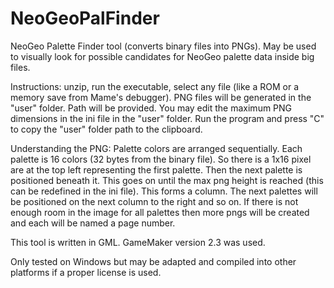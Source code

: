 # NeoGeoPalFinder
NeoGeo Palette Finder tool (converts binary files into PNGs).
May be used to visually look for possible candidates for NeoGeo palette data inside big files.

Instructions: unzip, run the executable, select any file (like a ROM or a memory save from Mame's debugger).
PNG files will be generated in the "user" folder. Path will be provided.
You may edit the maximum PNG dimensions in the ini file in the "user" folder.
Run the program and press "C" to copy the "user" folder path to the clipboard.

Understanding the PNG:
Palette colors are arranged sequentially. Each palette is 16 colors (32 bytes from the binary file). So there is a 1x16 pixel are at the top left representing the first palette.
Then the next palette is positioned beneath it. This goes on until the max png height is reached (this can be redefined in the ini file).
This forms a column. The next palettes will be positioned on the next column to the right and so on.
If there is not enough room in the image for all palettes then more pngs will be created and each will be named a page number.

This tool is written in GML. GameMaker version 2.3 was used.

Only tested on Windows but may be adapted and compiled into other platforms if a proper license is used.
